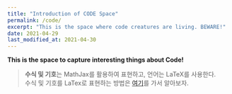 ```yaml
---
title: "Introduction of CODE Space"
permalink: /code/
excerpt: "This is the space where code creatures are living. BEWARE!"
date: 2021-04-29
last_modified_at: 2021-04-30
---
```



**This is the space to capture interesting things about Code!**
<br>

> **수식 및 기호**는 MathJax를 활용하여 표현하고, 언어는 LaTeX를 사용한다.<br>
> 수식 및 기호를 LaTex로 표현하는 방법은 [여기](https://www.codecogs.com/latex/eqneditor.php)를 가서 알아보자.<br>
